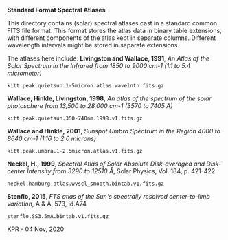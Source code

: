 **Standard Format Spectral Atlases**

This directory contains (solar) spectral atlases cast in a standard common FITS file format.
This format stores the atlas data in binary table extensions, with different components of the atlas kept in separate columns. 
Different wavelength intervals might be stored in separate extensions.

The atlases here include:
**Livingston and Wallace, 1991**, *An Atlas of the Solar Spectrum in the Infrared from 1850 to 9000 cm-1 (1.1 to 5.4 micrometer)*

`kitt.peak.quietsun.1-5micron.atlas.wavelnth.fits.gz`

**Wallace, Hinkle, Livingston, 1998**, *An atlas of the spectrum of the solar photosphere from 13,500 to 28,000 cm-1 (3570 to 7405 A)*

`kitt.peak.quietsun.350-740nm.1998.v1.fits.gz`

**Wallace and Hinkle, 2001**, *Sunspot Umbra Spectrum in the Region 4000 to 8640 cm-1 (1.16 to 2.0 microns)*

`kitt.peak.umbra.1-2.5micron.atlas.v1.fits.gz`

**Neckel, H., 1999**, *Spectral Atlas of Solar Absolute Disk-averaged and Disk-center Intensity from 3290 to 12510 Å*, Solar Physics, Vol. 184, p. 421-422

`neckel.hamburg.atlas.wvscl_smooth.bintab.v1.fits.gz`

**Stenflo, 2015**, *FTS atlas of the Sun's spectrally resolved center-to-limb variation*, A & A, 573, id.A74

`stenflo.SS3.5mA.bintab.v1.fits.gz`


KPR - 04 Nov, 2020
